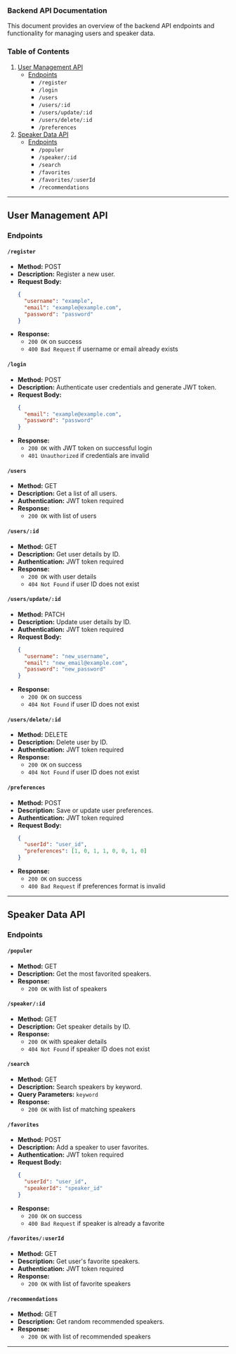 ### Backend API Documentation

This document provides an overview of the backend API endpoints and functionality for managing users and speaker data.

### Table of Contents
1. [User Management API](#user-management-api)
   - [Endpoints](#endpoints)
     - `/register`
     - `/login`
     - `/users`
     - `/users/:id`
     - `/users/update/:id`
     - `/users/delete/:id`
     - `/preferences`
2. [Speaker Data API](#speaker-data-api)
   - [Endpoints](#endpoints-1)
     - `/populer`
     - `/speaker/:id`
     - `/search`
     - `/favorites`
     - `/favorites/:userId`
     - `/recommendations`

---

## User Management API

### Endpoints

#### `/register`
- **Method:** POST
- **Description:** Register a new user.
- **Request Body:** 
  ```json
  {
    "username": "example",
    "email": "example@example.com",
    "password": "password"
  }
  ```
- **Response:** 
  - `200 OK` on success
  - `400 Bad Request` if username or email already exists

#### `/login`
- **Method:** POST
- **Description:** Authenticate user credentials and generate JWT token.
- **Request Body:** 
  ```json
  {
    "email": "example@example.com",
    "password": "password"
  }
  ```
- **Response:** 
  - `200 OK` with JWT token on successful login
  - `401 Unauthorized` if credentials are invalid

#### `/users`
- **Method:** GET
- **Description:** Get a list of all users.
- **Authentication:** JWT token required
- **Response:** 
  - `200 OK` with list of users

#### `/users/:id`
- **Method:** GET
- **Description:** Get user details by ID.
- **Authentication:** JWT token required
- **Response:** 
  - `200 OK` with user details
  - `404 Not Found` if user ID does not exist

#### `/users/update/:id`
- **Method:** PATCH
- **Description:** Update user details by ID.
- **Authentication:** JWT token required
- **Request Body:** 
  ```json
  {
    "username": "new_username",
    "email": "new_email@example.com",
    "password": "new_password"
  }
  ```
- **Response:** 
  - `200 OK` on success
  - `404 Not Found` if user ID does not exist

#### `/users/delete/:id`
- **Method:** DELETE
- **Description:** Delete user by ID.
- **Authentication:** JWT token required
- **Response:** 
  - `200 OK` on success
  - `404 Not Found` if user ID does not exist

#### `/preferences`
- **Method:** POST
- **Description:** Save or update user preferences.
- **Authentication:** JWT token required
- **Request Body:** 
  ```json
  {
    "userId": "user_id",
    "preferences": [1, 0, 1, 1, 0, 0, 1, 0]
  }
  ```
- **Response:** 
  - `200 OK` on success
  - `400 Bad Request` if preferences format is invalid

---

## Speaker Data API

### Endpoints

#### `/populer`
- **Method:** GET
- **Description:** Get the most favorited speakers.
- **Response:** 
  - `200 OK` with list of speakers

#### `/speaker/:id`
- **Method:** GET
- **Description:** Get speaker details by ID.
- **Response:** 
  - `200 OK` with speaker details
  - `404 Not Found` if speaker ID does not exist

#### `/search`
- **Method:** GET
- **Description:** Search speakers by keyword.
- **Query Parameters:** `keyword`
- **Response:** 
  - `200 OK` with list of matching speakers

#### `/favorites`
- **Method:** POST
- **Description:** Add a speaker to user favorites.
- **Authentication:** JWT token required
- **Request Body:** 
  ```json
  {
    "userId": "user_id",
    "speakerId": "speaker_id"
  }
  ```
- **Response:** 
  - `200 OK` on success
  - `400 Bad Request` if speaker is already a favorite

#### `/favorites/:userId`
- **Method:** GET
- **Description:** Get user's favorite speakers.
- **Authentication:** JWT token required
- **Response:** 
  - `200 OK` with list of favorite speakers

#### `/recommendations`
- **Method:** GET
- **Description:** Get random recommended speakers.
- **Response:** 
  - `200 OK` with list of recommended speakers

---
